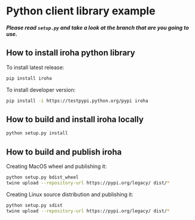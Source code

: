 # Python client library example
***Please read `setup.py` and take a look at the branch that are you going to use.***

## How to install iroha python library
To install latest release:
```bash
pip install iroha
```
To install developer version:
```bash
pip install -i https://testpypi.python.org/pypi iroha
```

## How to build and install iroha locally
```bash
python setup.py install
```

## How to build and publish iroha
Creating MacOS wheel and publishing it:
```bash
python setup.py bdist_wheel
twine upload --repository-url https://pypi.org/legacy/ dist/*
```
Creating Linux source distribution and publishing it:
```bash
python setup.py sdist
twine upload --repository-url https://pypi.org/legacy/ dist/*
```
